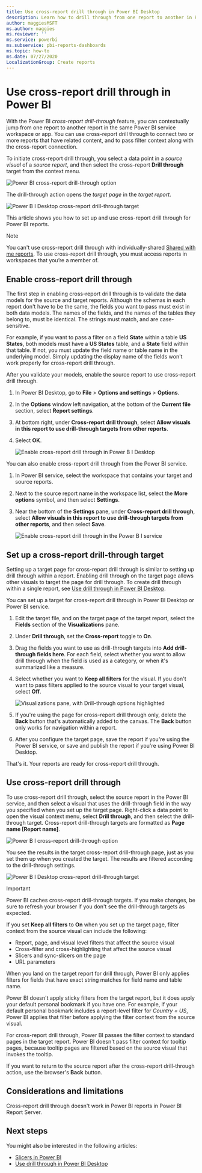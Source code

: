 ```yaml
---
title: Use cross-report drill through in Power BI Desktop
description: Learn how to drill through from one report to another in Power BI Desktop
author: maggiesMSFT
ms.author: maggies
ms.reviewer: ''
ms.service: powerbi
ms.subservice: pbi-reports-dashboards
ms.topic: how-to
ms.date: 07/27/2020
LocalizationGroup: Create reports
---
```

# Use cross-report drill through in Power BI

With the Power BI *cross-report drill-through* feature, you can contextually jump from one report to another report in the same Power BI service workspace or app. You can use cross-report drill through to connect two or more reports that have related content, and to pass filter context along with the cross-report connection. 

To initiate cross-report drill through, you select a data point in a *source visual* of a *source report*, and then select the cross-report **Drill through** target from the context menu. 

![Power BI cross-report drill-through option](media/desktop-cross-report-drill-through/cross-report-drill-through-01.png)

The drill-through action opens the *target page* in the *target report*. 

![Power B I Desktop cross-report drill-through target](media/desktop-cross-report-drill-through/cross-report-drill-through-01a.png)

This article shows you how to set up and use cross-report drill through for Power BI reports.

> [!NOTE]
> You can't use cross-report drill through with individually-shared [Shared with me reports](../collaborate-share/service-share-dashboards.md#share-a-dashboard-or-report). To use cross-report drill through, you must access reports in workspaces that you’re a member of.

## Enable cross-report drill through

The first step in enabling cross-report drill through is to validate the data models for the source and target reports. Although the schemas in each report don't have to be the same, the fields you want to pass must exist in both data models. The names of the fields, and the names of the tables they belong to, must be identical. The strings must match, and are case-sensitive.

For example, if you want to pass a filter on a field **State** within a table **US States**, both models must have a **US States** table, and a **State** field within that table. If not, you must update the field name or table name in the underlying model. Simply updating the display name of the fields won't work properly for cross-report drill through.

After you validate your models, enable the source report to use cross-report drill through. 

1. In Power BI Desktop, go to **File** > **Options and settings** > **Options**. 
1. In the **Options** window left navigation, at the bottom of the **Current file** section, select **Report settings**. 
1. At bottom right, under **Cross-report drill through**, select **Allow visuals in this report to use drill-through targets from other reports**. 
1. Select **OK**. 
   
   ![Enable cross-report drill through in Power B I Desktop](media/desktop-cross-report-drill-through/cross-report-drill-through-02.png)

You can also enable cross-report drill through from the Power BI service.
1. In Power BI service, select the workspace that contains your target and source reports.
1. Next to the source report name in the workspace list, select the **More options** symbol, and then select **Settings**. 
1. Near the bottom of the **Settings** pane, under **Cross-report drill through**, select **Allow visuals in this report to use drill-through targets from other reports**, and then select **Save**.
   
   ![Enable cross-report drill through in the Power B I service](media/desktop-cross-report-drill-through/cross-report-drill-through-02a.png)

## Set up a cross-report drill-through target

Setting up a target page for cross-report drill through is similar to setting up drill through within a report. Enabling drill through on the target page allows other visuals to target the page for drill through. To create drill through within a single report, see [Use drill through in Power BI Desktop](desktop-drillthrough.md).

You can set up a target for cross-report drill through in Power BI Desktop or Power BI service. 
1. Edit the target file, and on the target page of the target report, select the **Fields** section of the **Visualizations** pane. 
1. Under **Drill through**, set the **Cross-report** toggle to **On**. 
1. Drag the fields you want to use as drill-through targets into **Add drill-through fields here**. For each field, select whether you want to allow drill through when the field is used as a category, or when it's summarized like a measure. 
1. Select whether you want to **Keep all filters** for the visual. If you don't want to pass filters applied to the source visual to your target visual, select **Off**.
   
   ![Visualizations pane, with Drill-through options highlighted](media/desktop-cross-report-drill-through/cross-report-drill-through-03.png)
   
1. If you're using the page for cross-report drill through only, delete the **Back** button that's automatically added to the canvas. The **Back** button only works for navigation within a report. 
1. After you configure the target page, save the report if you're using the Power BI service, or save and publish the report if you're using Power BI Desktop.

That's it. Your reports are ready for cross-report drill through. 

## Use cross-report drill through

To use cross-report drill through, select the source report in the Power BI service, and then select a visual that uses the drill-through field in the way you specified when you set up the target page. Right-click a data point to open the visual context menu, select **Drill through**, and then select the drill-through target. Cross-report drill-through targets are formatted as **Page name [Report name]**.

![Power B I cross-report drill-through option](media/desktop-cross-report-drill-through/cross-report-drill-through-01.png)

You see the results in the target cross-report drill-through page, just as you set them up when you created the target. The results are filtered according to the drill-through settings.

![Power B I Desktop cross-report drill-through target](media/desktop-cross-report-drill-through/cross-report-drill-through-01a.png)

> [!IMPORTANT]
> Power BI caches cross-report drill-through targets. If you make changes, be sure to refresh your browser if you don't see the drill-through targets as expected. 

If you set **Keep all filters** to **On** when you set up the target page, filter context from the source visual can include the following: 

- Report, page, and visual level filters that affect the source visual 
- Cross-filter and cross-highlighting that affect the source visual 
- Slicers and sync-slicers on the page
- URL parameters

When you land on the target report for drill through, Power BI only applies filters for fields that have exact string matches for field name and table name. 

Power BI doesn't apply sticky filters from the target report, but it does apply your default personal bookmark if you have one. For example, if your default personal bookmark includes a report-level filter for *Country = US*, Power BI applies that filter before applying the filter context from the source visual. 

For cross-report drill through, Power BI passes the filter context to standard pages in the target report. Power BI doesn't pass filter context for tooltip pages, because tooltip pages are filtered based on the source visual that invokes the tooltip.

If you want to return to the source report after the cross-report drill-through action, use the browser's **Back** button. 

## Considerations and limitations

Cross-report drill through doesn't work in Power BI reports in Power BI Report Server.

## Next steps

You might also be interested in the following articles:

- [Slicers in Power BI](../visuals/power-bi-visualization-slicers.md)
- [Use drill through in Power BI Desktop](desktop-drillthrough.md)
